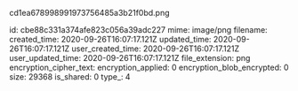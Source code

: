 cd1ea678998991973756485a3b21f0bd.png

id: cbe88c331a374afe823c056a39adc227
mime: image/png
filename: 
created_time: 2020-09-26T16:07:17.121Z
updated_time: 2020-09-26T16:07:17.121Z
user_created_time: 2020-09-26T16:07:17.121Z
user_updated_time: 2020-09-26T16:07:17.121Z
file_extension: png
encryption_cipher_text: 
encryption_applied: 0
encryption_blob_encrypted: 0
size: 29368
is_shared: 0
type_: 4